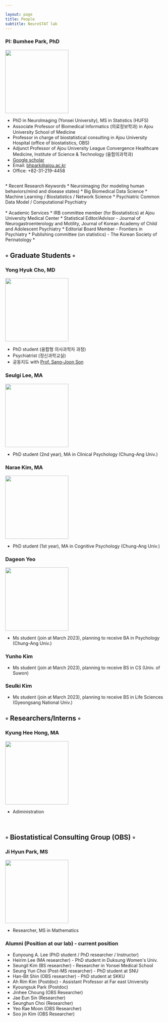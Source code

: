 ```yaml
---

layout: page
title: People
subtitle: NeuroSTAT lab
---
```


### PI: Bumhee Park, PhD

<img src="../assets/img/profe.png" style="width: 200px;"/><br>
 * PhD in NeuroImaging (Yonsei University), MS in Statistics (HUFS)
 * Associate Professor of Biomedical Informatics (의료정보학과) in Ajou University School of Medicine <br>
 * Professor in charge of biostatistical consulting in Ajou University Hospital (office of biostatistics, OBS) <br>
 * Adjunct Professor of Ajou University League Convergence Healthcare Medicine, Institute of Science & Technology (융합의과학과) <br>
 * [Google scholar](https://scholar.google.com/citations?hl=ko&user=mBLSN20AAAAJ)
 * Email: [bhpark@ajou.ac.kr](bhpark@ajou.ac.kr)<br>
 * Office: +82-31-219-4458<br>
 <br>
 * Recent Research Keywords 
   * Neuroimaging (for modeling human behaviors/mind and disease states)
   * Big Biomedical Data Science
   * Machine Learning / Biostatistics / Network Science
   * Psychiatric Common Data Model / Computational Psychiatry <br>
 <br>
 * Academic Services
   * IRB committee member (for Biostatistics) at Ajou University Medical Center
   * Statistical Editor/Advisor - Journal of Neurogastroenterology and Motility, Journal of Korean Academy of Child and Adolescent Psychiatry
   * Editorial Board Member - Frontiers in Psychiatry
   * Publishing committee (on statistics) - The Korean Society of Perinatology
   * 

## ◦ Graduate Students ◦
### Yong Hyuk Cho, MD
<img src="../assets/img/yonghyuk.png" style="width: 200px;" class="img-circle avatar;"/><br>
* PhD student (융합형 의사과학자 과정)
* Psychiatrist (정신과학교실)
* 공동지도 with [Prof. Sang-Joon Son](https://successfulaging.github.io/)

### Seulgi Lee, MA
<img src="../assets/img/seulgi.png" style="width: 200px;" class="img-circle avatar;"/><br>
* PhD student (2nd year), MA in Clinical Psychology (Chung-Ang Univ.)

### Narae Kim, MA
<img src="../assets/img/narae.png" style="width: 200px;" class="img-circle avatar;"/><br>
* PhD student (1st year), MA in Cognitive Psychology (Chung-Ang Univ.)

### Dageon Yeo
<img src="../assets/img/yeodageon.jpeg" style="width: 200px;" class="img-circle avatar;"/><br>
* Ms student (join at March 2023), planning to receive BA in Psychology (Chung-Ang Univ.)
 
### Yunho Kim 
* Ms student (join at March 2023), planning to receive BS in CS (Univ. of Suwon)

### Seulki Kim 
* Ms student (join at March 2023), planning to receive BS in Life Sciences (Gyeongsang National Univ.)

## ◦ Researchers/Interns ◦

### Kyung Hee Hong, MA
<img class="img-circle avatar" src="../assets/img/kyunghee.png" style="width: 200px;"/><br>
* Adiministration

<br>

## ◦ Biostatistical Consulting Group (OBS) ◦
 
### Ji Hyun Park, MS
<img src="../assets/img/jihyun.png" style="width: 200px;" class="img-circle avatar;"/><br>
* Researcher, MS in Mathematics

<!--
### Jisu Kim, MS
<img src="images/jisu.png" style="width: 200px;" class="img-circle avatar;"/><br>
* Researcher, MS in Statistics

### Sehee Jung, BS
<img src="images/sehee.JPEG" style="width: 200px;" class="img-circle avatar;"/><br>
* Researcher, BS in Statistics
-->

### Alumni (Position at our lab) - current position
* Eunyoung A. Lee (PhD student / PhD researcher / Instructor)
* Heirim Lee (MA researcher) - PhD student in Duksung Women's Univ.
* Seungil Kim (BS researcher) - Researcher in Yonsei Medical School
* Seung Yun Choi (Post-MS researcher) - PhD student at SNU 
* Han-Bit Shin (OBS researcher) - PhD student at SKKU
* Ah Rim Kim (Postdoc) - Assistant Professor at Far east University
* Kyoungsuk Park (Postdoc)
* Jinhee Choung (OBS Researcher)
* Jae Eun Sin (Researcher)
* Seunghun Choi (Researcher)
* Yeo Rae Moon (OBS Researcher)
* Soo jin Kim (OBS Researcher)

